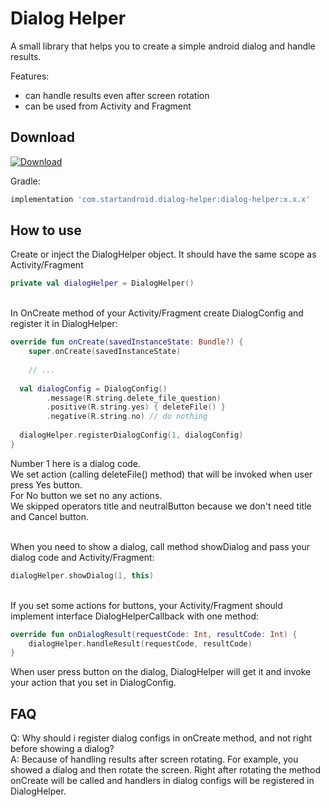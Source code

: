 # Dialog Helper

A small library that helps you to create a simple android dialog and handle results.

Features:
- can handle results even after screen rotation
- can be used from Activity and Fragment


## Download

[ ![Download](https://api.bintray.com/packages/startandroid/dialog-helper/dialog-helper/images/download.svg) ](https://bintray.com/startandroid/dialog-helper/dialog-helper/_latestVersion)


Gradle:
``` groovy
implementation 'com.startandroid.dialog-helper:dialog-helper:x.x.x'
```   

## How to use

Create or inject the DialogHelper object. It should have the same scope as Activity/Fragment
``` kotlin
private val dialogHelper = DialogHelper()
```

\
In OnCreate method of your Activity/Fragment create DialogConfig and register it in DialogHelper:

``` kotlin
override fun onCreate(savedInstanceState: Bundle?) {  
    super.onCreate(savedInstanceState)  
  
    // ...  
  
  val dialogConfig = DialogConfig()  
        .message(R.string.delete_file_question)  
        .positive(R.string.yes) { deleteFile() }  
        .negative(R.string.no) // do nothing 
  
  dialogHelper.registerDialogConfig(1, dialogConfig)  
}
```
Number 1 here is a dialog code.  
We set action (calling deleteFile() method) that will be invoked when user press Yes button.   
For No button we set no any actions.   
We skipped operators title and neutralButton because we don't need title and Cancel button.  


\
When you need to show a dialog, call method showDialog and pass your dialog code and Activity/Fragment:
``` kotlin
dialogHelper.showDialog(1, this)
```
\
If you set some actions for buttons, your Activity/Fragment should implement interface DialogHelperCallback with one method:
``` kotlin
override fun onDialogResult(requestCode: Int, resultCode: Int) {
    dialogHelper.handleResult(requestCode, resultCode)
}
```
When user press button on the dialog, DialogHelper will get it and invoke your action that you set in DialogConfig.


## FAQ

Q: Why should i register dialog configs in onCreate method, and not right before showing a dialog?   
A: Because of handling results after screen rotating. For example, you showed a dialog and then rotate the screen. Right after rotating the method onCreate will be called and handlers in dialog configs will be registered in DialogHelper.
